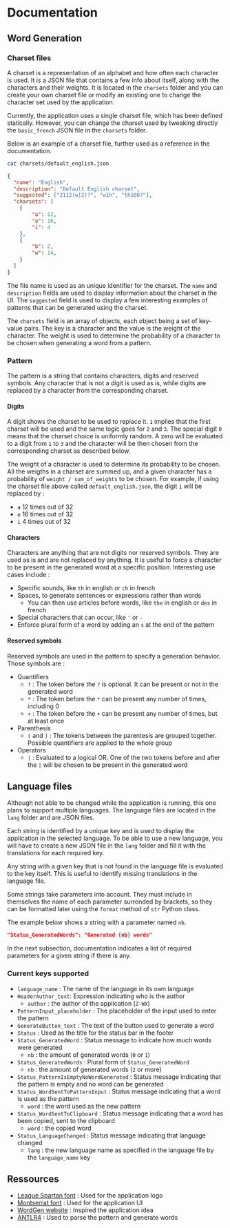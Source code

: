 # Documentation

## Word Generation

### Charset files

A charset is a representation of an alphabet and how often each character is used. It is a JSON file that contains a few info about itself, along with the characters and their weights. It is located in the `charsets` folder and you can create your own charset file or modify an existing one to change the character set used by the application.

Currently, the application uses a single charset file, which has been defined statically. However, you can change the charset used by tweaking directly the `basic_french` JSON file in the `charsets` folder.

Below is an example of a charset file, further used as a reference in the documentation.

```bash
cat charsets/default_english.json
```

```json
{
  "name": "English",
  "description": "Default English charset",
  "suggested": ["2112(w|2)?", "w1h", "th100?"],
  "charsets": [
    {
        "a": 12,
        "e": 16,
        "i": 4
    },
    {
        "b": 2,
        "w": 14,
    }
  ]
}
```

The file name is used as an unique identifier for the charset. The `name` and `description` fields are used to display information about the charset in the UI. The `suggested` field is used to display a few interesting examples of patterns that can be generated using the charset.

The `charsets` field is an array of objects, each object being a set of key-value pairs. The key is a character and the value is the weight of the character. The weight is used to determine the probability of a character to be chosen when generating a word from a pattern.

### Pattern

The pattern is a string that contains characters, digits and reserved symbols. Any character that is not a digit is used as is, while digits are replaced by a character from the corresponding charset.

#### Digits

A digit shows the charset to be used to replace it. `1` implies that the first charset will be used and the same logic goes for `2` and `3`. The special digit `0` means that the charset choice is uniformly random. A zero will be evaluated to a digit from `1` to `3` and the character will be then chosen from the corresponding charset as described below.

The weight of a character is used to determine its probability to be chosen. All the weigths in a charset are summed up, and a given character has a probability of `weight / sum_of_weights` to be chosen. For example, if using the charset file above called `default_english.json`, the digit `1` will be replaced by :
- `a` 12 times out of 32
- `e` 16 times out of 32
- `i` 4 times out of 32

#### Characters

Characters are anything that are not digits nor reserved symbols. They are used as is and are not replaced by anything. It is useful to force a character to be present in the generated word at a specific position. Interesting use cases include :
- Specific sounds, like `th` in english or `ch` in french
- Spaces, to generate sentences or expressions rather than words
  - You can then use articles before words, like `the` in english or `des` in french
- Special characters that can occur, like `'` or `-`
- Enforce plural form of a word by adding an `s` at the end of the pattern

#### Reserved symbols

Reserved symbols are used in the pattern to specify a generation behavior. Those symbols are :

- Quantifiers
  - `?` : The token before the `?` is optional. It can be present or not in the generated word
  - `*` : The token before the `*` can be present any number of times, including 0
  - `+` : The token before the `+` can be present any number of times, but at least once
- Parenthesis
  - `(` and `)` : The tokens between the parentesis are grouped together. Possible quantifiers are applied to the whole group
- Operators
  - `|` : Evaluated to a logical OR. One of the two tokens before and after the `|` will be chosen to be present in the generated word

## Language files

Although not able to be changed while the application is running, this one plans to support multiple languages. The language files are located in the `lang` folder and are JSON files.

Each string is identified by a unique key and is used to display the application in the selected language. To be able to use a new language, you will have to create a new JSON file in the `lang` folder and fill it with the translations for each required key.

Any string with a given key that is not found in the language file is evaluated to the key itself. This is useful to identify missing translations in the language file.

Some strings take parameters into account. They must include in themselves the name of each parameter surronded by brackets, so they can be formatted later using the `format` method of `str` Python class.

The example below shows a string with a parameter named `nb`.
```json
"Status_GeneratedWords": "Generated {nb} words"
```

In the next subsection, documentation indicates a list of required parameters for a given string if there is any.

### Current keys supported

- `language_name` : The name of the language in its own language
- `HeaderAuthor_text`: Expression indicating who is the author
  - `author` : the author of the application (`Z-WX`)
- `PatternInput_placeholder` : The placeholder of the input used to enter the pattern
- `GenerateButton_text` : The text of the button used to generate a word
- `Status` : Used as the title for the status bar in the footer
- `Status_GeneratedWord` : Status message to indicate how much words were generated
  - `nb` : the amount of generated words (`0` or `1`)
- `Status_GeneratedWords` : Plural form of `Status_GeneratedWord`
  - `nb` : the amount of generated words (`2` or more)
- `Status_PatternIsEmptyNoWordGenerated` : Status message indicating that the pattern is empty and no word can be generated
- `Status_WordSentToPatternInput` : Status message indicating that a word is used as the pattern
  - `word` : the word used as the new pattern
- `Status_WordSentToClipboard` : Status message indicating that a word has been copied, sent to the clipboard
  - `word` : the copied word
- `Status_LanguageChanged` : Status message indicating that language changed
  - `lang` : the new language name as specified in the language file by the `language_name` key

## Ressources

- [League Spartan font](https://www.theleagueofmoveabletype.com/league-spartan) : Used for the application logo
- [Montserrat font](https://fonts.google.com/specimen/Montserrat) : Used for the application UI
- [WordGen website](https://www.wordgen.eu/#!en/generator/from-letters) : Inspired the application idea
- [ANTLR4](https://www.antlr.org/) : Used to parse the pattern and generate words